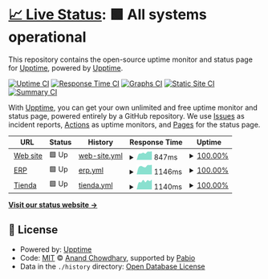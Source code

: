 # [📈 Live Status](https://upptime.github.io/upptime): <!--live status--> **🟩 All systems operational**

This repository contains the open-source uptime monitor and status page for [Upptime](https://upptime.js.org), powered by [Upptime](https://github.com/upptime/upptime).

[![Uptime CI](https://github.com/alvarezrrj/nutec-upptime/workflows/Uptime%20CI/badge.svg)](https://github.com/alvarezrrj/nutec-upptime/actions?query=workflow%3A%22Uptime+CI%22)
[![Response Time CI](https://github.com/alvarezrrj/nutec-upptime/workflows/Response%20Time%20CI/badge.svg)](https://github.com/alvarezrrj/nutec-upptime/actions?query=workflow%3A%22Response+Time+CI%22)
[![Graphs CI](https://github.com/alvarezrrj/nutec-upptime/workflows/Graphs%20CI/badge.svg)](https://github.com/alvarezrrj/nutec-upptime/actions?query=workflow%3A%22Graphs+CI%22)
[![Static Site CI](https://github.com/alvarezrrj/nutec-upptime/workflows/Static%20Site%20CI/badge.svg)](https://github.com/alvarezrrj/nutec-upptime/actions?query=workflow%3A%22Static+Site+CI%22)
[![Summary CI](https://github.com/alvarezrrj/nutec-upptime/workflows/Summary%20CI/badge.svg)](https://github.com/alvarezrrj/nutec-upptime/actions?query=workflow%3A%22Summary+CI%22)

With [Upptime](https://upptime.js.org), you can get your own unlimited and free uptime monitor and status page, powered entirely by a GitHub repository. We use [Issues](https://github.com/upptime/upptime/issues) as incident reports, [Actions](https://github.com/alvarezrrj/nutec-upptime/actions) as uptime monitors, and [Pages](https://upptime.github.io/upptime) for the status page.

<!--start: status pages-->
<!-- This summary is generated by Upptime (https://github.com/upptime/upptime) -->
<!-- Do not edit this manually, your changes will be overwritten -->
<!-- prettier-ignore -->
| URL | Status | History | Response Time | Uptime |
| --- | ------ | ------- | ------------- | ------ |
| <img alt="" src="https://icons.duckduckgo.com/ip3/nutec.ar.ico" height="13"> [Web site](https://nutec.ar) | 🟩 Up | [web-site.yml](https://github.com/alvarezrrj/nutec-upptime/commits/HEAD/history/web-site.yml) | <details><summary><img alt="Response time graph" src="./graphs/web-site/response-time-week.png" height="20"> 847ms</summary><br><a href="https://alvarezrrj.github.io/nutec-upptime/history/web-site"><img alt="Response time 882" src="https://img.shields.io/endpoint?url=https%3A%2F%2Fraw.githubusercontent.com%2Falvarezrrj%2Fnutec-upptime%2FHEAD%2Fapi%2Fweb-site%2Fresponse-time.json"></a><br><a href="https://alvarezrrj.github.io/nutec-upptime/history/web-site"><img alt="24-hour response time 702" src="https://img.shields.io/endpoint?url=https%3A%2F%2Fraw.githubusercontent.com%2Falvarezrrj%2Fnutec-upptime%2FHEAD%2Fapi%2Fweb-site%2Fresponse-time-day.json"></a><br><a href="https://alvarezrrj.github.io/nutec-upptime/history/web-site"><img alt="7-day response time 847" src="https://img.shields.io/endpoint?url=https%3A%2F%2Fraw.githubusercontent.com%2Falvarezrrj%2Fnutec-upptime%2FHEAD%2Fapi%2Fweb-site%2Fresponse-time-week.json"></a><br><a href="https://alvarezrrj.github.io/nutec-upptime/history/web-site"><img alt="30-day response time 873" src="https://img.shields.io/endpoint?url=https%3A%2F%2Fraw.githubusercontent.com%2Falvarezrrj%2Fnutec-upptime%2FHEAD%2Fapi%2Fweb-site%2Fresponse-time-month.json"></a><br><a href="https://alvarezrrj.github.io/nutec-upptime/history/web-site"><img alt="1-year response time 882" src="https://img.shields.io/endpoint?url=https%3A%2F%2Fraw.githubusercontent.com%2Falvarezrrj%2Fnutec-upptime%2FHEAD%2Fapi%2Fweb-site%2Fresponse-time-year.json"></a></details> | <details><summary><a href="https://alvarezrrj.github.io/nutec-upptime/history/web-site">100.00%</a></summary><a href="https://alvarezrrj.github.io/nutec-upptime/history/web-site"><img alt="All-time uptime 99.53%" src="https://img.shields.io/endpoint?url=https%3A%2F%2Fraw.githubusercontent.com%2Falvarezrrj%2Fnutec-upptime%2FHEAD%2Fapi%2Fweb-site%2Fuptime.json"></a><br><a href="https://alvarezrrj.github.io/nutec-upptime/history/web-site"><img alt="24-hour uptime 100.00%" src="https://img.shields.io/endpoint?url=https%3A%2F%2Fraw.githubusercontent.com%2Falvarezrrj%2Fnutec-upptime%2FHEAD%2Fapi%2Fweb-site%2Fuptime-day.json"></a><br><a href="https://alvarezrrj.github.io/nutec-upptime/history/web-site"><img alt="7-day uptime 100.00%" src="https://img.shields.io/endpoint?url=https%3A%2F%2Fraw.githubusercontent.com%2Falvarezrrj%2Fnutec-upptime%2FHEAD%2Fapi%2Fweb-site%2Fuptime-week.json"></a><br><a href="https://alvarezrrj.github.io/nutec-upptime/history/web-site"><img alt="30-day uptime 100.00%" src="https://img.shields.io/endpoint?url=https%3A%2F%2Fraw.githubusercontent.com%2Falvarezrrj%2Fnutec-upptime%2FHEAD%2Fapi%2Fweb-site%2Fuptime-month.json"></a><br><a href="https://alvarezrrj.github.io/nutec-upptime/history/web-site"><img alt="1-year uptime 99.53%" src="https://img.shields.io/endpoint?url=https%3A%2F%2Fraw.githubusercontent.com%2Falvarezrrj%2Fnutec-upptime%2FHEAD%2Fapi%2Fweb-site%2Fuptime-year.json"></a></details>
| <img alt="" src="https://icons.duckduckgo.com/ip3/admin.nutec.ar.ico" height="13"> [ERP](https://admin.nutec.ar) | 🟩 Up | [erp.yml](https://github.com/alvarezrrj/nutec-upptime/commits/HEAD/history/erp.yml) | <details><summary><img alt="Response time graph" src="./graphs/erp/response-time-week.png" height="20"> 1146ms</summary><br><a href="https://alvarezrrj.github.io/nutec-upptime/history/erp"><img alt="Response time 1165" src="https://img.shields.io/endpoint?url=https%3A%2F%2Fraw.githubusercontent.com%2Falvarezrrj%2Fnutec-upptime%2FHEAD%2Fapi%2Ferp%2Fresponse-time.json"></a><br><a href="https://alvarezrrj.github.io/nutec-upptime/history/erp"><img alt="24-hour response time 996" src="https://img.shields.io/endpoint?url=https%3A%2F%2Fraw.githubusercontent.com%2Falvarezrrj%2Fnutec-upptime%2FHEAD%2Fapi%2Ferp%2Fresponse-time-day.json"></a><br><a href="https://alvarezrrj.github.io/nutec-upptime/history/erp"><img alt="7-day response time 1146" src="https://img.shields.io/endpoint?url=https%3A%2F%2Fraw.githubusercontent.com%2Falvarezrrj%2Fnutec-upptime%2FHEAD%2Fapi%2Ferp%2Fresponse-time-week.json"></a><br><a href="https://alvarezrrj.github.io/nutec-upptime/history/erp"><img alt="30-day response time 1166" src="https://img.shields.io/endpoint?url=https%3A%2F%2Fraw.githubusercontent.com%2Falvarezrrj%2Fnutec-upptime%2FHEAD%2Fapi%2Ferp%2Fresponse-time-month.json"></a><br><a href="https://alvarezrrj.github.io/nutec-upptime/history/erp"><img alt="1-year response time 1165" src="https://img.shields.io/endpoint?url=https%3A%2F%2Fraw.githubusercontent.com%2Falvarezrrj%2Fnutec-upptime%2FHEAD%2Fapi%2Ferp%2Fresponse-time-year.json"></a></details> | <details><summary><a href="https://alvarezrrj.github.io/nutec-upptime/history/erp">100.00%</a></summary><a href="https://alvarezrrj.github.io/nutec-upptime/history/erp"><img alt="All-time uptime 99.52%" src="https://img.shields.io/endpoint?url=https%3A%2F%2Fraw.githubusercontent.com%2Falvarezrrj%2Fnutec-upptime%2FHEAD%2Fapi%2Ferp%2Fuptime.json"></a><br><a href="https://alvarezrrj.github.io/nutec-upptime/history/erp"><img alt="24-hour uptime 100.00%" src="https://img.shields.io/endpoint?url=https%3A%2F%2Fraw.githubusercontent.com%2Falvarezrrj%2Fnutec-upptime%2FHEAD%2Fapi%2Ferp%2Fuptime-day.json"></a><br><a href="https://alvarezrrj.github.io/nutec-upptime/history/erp"><img alt="7-day uptime 100.00%" src="https://img.shields.io/endpoint?url=https%3A%2F%2Fraw.githubusercontent.com%2Falvarezrrj%2Fnutec-upptime%2FHEAD%2Fapi%2Ferp%2Fuptime-week.json"></a><br><a href="https://alvarezrrj.github.io/nutec-upptime/history/erp"><img alt="30-day uptime 100.00%" src="https://img.shields.io/endpoint?url=https%3A%2F%2Fraw.githubusercontent.com%2Falvarezrrj%2Fnutec-upptime%2FHEAD%2Fapi%2Ferp%2Fuptime-month.json"></a><br><a href="https://alvarezrrj.github.io/nutec-upptime/history/erp"><img alt="1-year uptime 99.52%" src="https://img.shields.io/endpoint?url=https%3A%2F%2Fraw.githubusercontent.com%2Falvarezrrj%2Fnutec-upptime%2FHEAD%2Fapi%2Ferp%2Fuptime-year.json"></a></details>
| <img alt="" src="https://icons.duckduckgo.com/ip3/shop.nutec.ar.ico" height="13"> [Tienda](https://shop.nutec.ar) | 🟩 Up | [tienda.yml](https://github.com/alvarezrrj/nutec-upptime/commits/HEAD/history/tienda.yml) | <details><summary><img alt="Response time graph" src="./graphs/tienda/response-time-week.png" height="20"> 1140ms</summary><br><a href="https://alvarezrrj.github.io/nutec-upptime/history/tienda"><img alt="Response time 1148" src="https://img.shields.io/endpoint?url=https%3A%2F%2Fraw.githubusercontent.com%2Falvarezrrj%2Fnutec-upptime%2FHEAD%2Fapi%2Ftienda%2Fresponse-time.json"></a><br><a href="https://alvarezrrj.github.io/nutec-upptime/history/tienda"><img alt="24-hour response time 958" src="https://img.shields.io/endpoint?url=https%3A%2F%2Fraw.githubusercontent.com%2Falvarezrrj%2Fnutec-upptime%2FHEAD%2Fapi%2Ftienda%2Fresponse-time-day.json"></a><br><a href="https://alvarezrrj.github.io/nutec-upptime/history/tienda"><img alt="7-day response time 1140" src="https://img.shields.io/endpoint?url=https%3A%2F%2Fraw.githubusercontent.com%2Falvarezrrj%2Fnutec-upptime%2FHEAD%2Fapi%2Ftienda%2Fresponse-time-week.json"></a><br><a href="https://alvarezrrj.github.io/nutec-upptime/history/tienda"><img alt="30-day response time 1164" src="https://img.shields.io/endpoint?url=https%3A%2F%2Fraw.githubusercontent.com%2Falvarezrrj%2Fnutec-upptime%2FHEAD%2Fapi%2Ftienda%2Fresponse-time-month.json"></a><br><a href="https://alvarezrrj.github.io/nutec-upptime/history/tienda"><img alt="1-year response time 1148" src="https://img.shields.io/endpoint?url=https%3A%2F%2Fraw.githubusercontent.com%2Falvarezrrj%2Fnutec-upptime%2FHEAD%2Fapi%2Ftienda%2Fresponse-time-year.json"></a></details> | <details><summary><a href="https://alvarezrrj.github.io/nutec-upptime/history/tienda">100.00%</a></summary><a href="https://alvarezrrj.github.io/nutec-upptime/history/tienda"><img alt="All-time uptime 99.51%" src="https://img.shields.io/endpoint?url=https%3A%2F%2Fraw.githubusercontent.com%2Falvarezrrj%2Fnutec-upptime%2FHEAD%2Fapi%2Ftienda%2Fuptime.json"></a><br><a href="https://alvarezrrj.github.io/nutec-upptime/history/tienda"><img alt="24-hour uptime 100.00%" src="https://img.shields.io/endpoint?url=https%3A%2F%2Fraw.githubusercontent.com%2Falvarezrrj%2Fnutec-upptime%2FHEAD%2Fapi%2Ftienda%2Fuptime-day.json"></a><br><a href="https://alvarezrrj.github.io/nutec-upptime/history/tienda"><img alt="7-day uptime 100.00%" src="https://img.shields.io/endpoint?url=https%3A%2F%2Fraw.githubusercontent.com%2Falvarezrrj%2Fnutec-upptime%2FHEAD%2Fapi%2Ftienda%2Fuptime-week.json"></a><br><a href="https://alvarezrrj.github.io/nutec-upptime/history/tienda"><img alt="30-day uptime 100.00%" src="https://img.shields.io/endpoint?url=https%3A%2F%2Fraw.githubusercontent.com%2Falvarezrrj%2Fnutec-upptime%2FHEAD%2Fapi%2Ftienda%2Fuptime-month.json"></a><br><a href="https://alvarezrrj.github.io/nutec-upptime/history/tienda"><img alt="1-year uptime 99.51%" src="https://img.shields.io/endpoint?url=https%3A%2F%2Fraw.githubusercontent.com%2Falvarezrrj%2Fnutec-upptime%2FHEAD%2Fapi%2Ftienda%2Fuptime-year.json"></a></details>

<!--end: status pages-->

[**Visit our status website →**](https://upptime.github.io/upptime)

## 📄 License

- Powered by: [Upptime](https://github.com/upptime/upptime)
- Code: [MIT](./LICENSE) © [Anand Chowdhary](https://anandchowdhary.com), supported by [Pabio](https://pabio.com)
- Data in the `./history` directory: [Open Database License](https://opendatacommons.org/licenses/odbl/1-0/)
